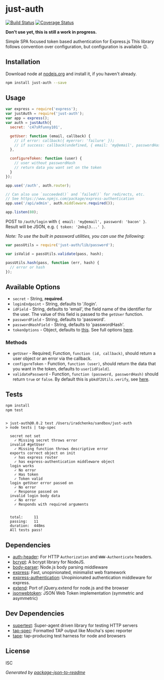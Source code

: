# just-auth

[![Build Status][travis-badge]][travis-badge-url]
[![Coverage Status][coveralls-badge]][coveralls-badge-url]

**Don't use yet, this is still a work in progress.**

Simple SPA focused token based authentication for Express.js
This library follows convention over configuration, but configuration is available :wink:.

## Installation

Download node at [nodejs.org](http://nodejs.org) and install it, if you haven't already.

```sh
npm install just-auth --save
```


## Usage

```js
var express = require('express');
var justAuth = require('just-auth');
var app = express();
var auth = justAuth({
  secret: 'c47sRfunny101',

  getUser: function (email, callback) {
    // if error: callback({ myerror: 'failure' });
    // if success: callback(undefined, { email: 'my@email', passwordHash: '%asdaq42ad..' });
  },

  configureToken: function (user) {
    // user without passwordHash
    // return data you want set on the token
  }
});

app.use('/auth', auth.router);

// Can also use `succeeded()` and `failed()` for redirects, etc.
// See https://www.npmjs.com/package/express-authentication
app.use('/api/admin', auth.middleware.required());

app.listen(80);
```

POST to `/auth/login` with `{ email: 'my@email', password: 'bacon' }`.
Result will be JSON, e.g. `{ token: '2mkql3...' }`.

_Note: To use the built in password utilities, you can use the following:_

```js
var passUtils = require('just-auth/lib/password');

var isValid = passUtils.validate(pass, hash);

passUtils.hash(pass, function (err, hash) {
  // error or hash
});
```


## Available Options

* `secret` - String, **required**.
* `loginEndpoint` - String, defaults to '/login'.
* `idField` - String, defaults to 'email', the field name of the identifier for the user.
  The value of this field is passed to the `getUser` function.
* `passwordField` - String, defaults to 'password'.
* `passwordHashField` - String, defaults to 'passwordHash'.
* `tokenOptions` - Object, defaults to [this](https://github.com/knownasilya/just-auth/blob/master/index.js#L14). See full options
  [here](https://github.com/auth0/node-jsonwebtoken#jwtsignpayload-secretorprivatekey-options).

### Methods

* `getUser` - Required; Function, `function (id, callback)`, should return a user object or an error via the callback.
* `configureToken` - Function, `function (user)`, should return the data that you want in the token, defaults to `user[idField]`.
* `validatePassword` - Function, `function (password, passwordHash)` should return `true` or `false`.
  By default this is `pbkdf2Utils.verify`, see [here](https://www.npmjs.com/package/pbkdf2-utils).




## Tests

```sh
npm install
npm test
```
```

> just-auth@0.0.2 test /Users/iradchenko/sandbox/just-auth
> node tests | tap-spec

  secret not set
    ✓ Missing secret throws error
  invalid #getUser
    ✓ Missing function throws descriptive error
  exports correct object on init
    ✓ has express router
    ✓ has express-authentication middleware object
  login works
    ✓ No error
    ✓ Has token
    ✓ Token valid
  login getUser error passed on
    ✓ No error
    ✓ Response passed on
  invalid login body data
    ✓ No error
    ✓ Responds with required arguments


  total:     11
  passing:   11
  duration:  448ms
  All tests pass!
```

## Dependencies

- [auth-header](https://github.com/izaakschroeder/auth-header): For HTTP `Authorization` and `WWW-Authenticate` headers.
- [bcrypt](https://github.com/ncb000gt/node.bcrypt.js): A bcrypt library for NodeJS.
- [body-parser](https://github.com/expressjs/body-parser): Node.js body parsing middleware
- [express](https://github.com/strongloop/express): Fast, unopinionated, minimalist web framework
- [express-authentication](https://github.com/izaakschroeder/express-authentication): Unopinionated authentication middleware for express.
- [extend](https://github.com/justmoon/node-extend): Port of jQuery.extend for node.js and the browser
- [jsonwebtoken](https://github.com/auth0/node-jsonwebtoken): JSON Web Token implementation (symmetric and asymmetric)

## Dev Dependencies

- [supertest](https://github.com/visionmedia/supertest): Super-agent driven library for testing HTTP servers
- [tap-spec](https://github.com/scottcorgan/tap-spec): Formatted TAP output like Mocha&#39;s spec reporter
- [tape](https://github.com/substack/tape): tap-producing test harness for node and browsers


## License

ISC

_Generated by [package-json-to-readme](https://github.com/zeke/package-json-to-readme)_

[travis-badge]: https://travis-ci.org/knownasilya/just-auth.svg?branch=master
[travis-badge-url]: https://travis-ci.org/knownasilya/just-auth
[coveralls-badge]: https://coveralls.io/repos/knownasilya/just-auth/badge.svg?branch=master
[coveralls-badge-url]: https://coveralls.io/r/knownasilya/just-auth?branch=master
